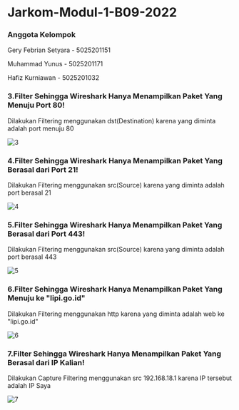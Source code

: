# Jarkom-Modul-1-B09-2022

### Anggota Kelompok
Gery Febrian Setyara - 5025201151

Muhammad Yunus - 5025201171

Hafiz Kurniawan - 5025201032


### 3.Filter Sehingga Wireshark Hanya Menampilkan Paket Yang Menuju Port 80!

Dilakukan Filtering menggunakan dst(Destination) karena yang diminta adalah port menuju 80

![3](https://user-images.githubusercontent.com/92217354/191956090-d1142091-8f27-451e-8b3f-75619601ff2b.jpeg)


### 4.Filter Sehingga Wireshark Hanya Menampilkan Paket Yang Berasal dari Port 21!

Dilakukan Filtering menggunakan src(Source) karena yang diminta adalah port berasal 21

![4](https://user-images.githubusercontent.com/92217354/191956548-8fa27232-fcd8-4d5a-b42d-b1a1480f8151.jpeg)


### 5.Filter Sehingga Wireshark Hanya Menampilkan Paket Yang Berasal dari Port 443!

Dilakukan Filtering menggunakan src(Source) karena yang diminta adalah port berasal 443

![5](https://user-images.githubusercontent.com/92217354/191956772-1c5d84b7-8ff8-4244-866d-6ea8a22c0808.jpeg)


### 6.Filter Sehingga Wireshark Hanya Menampilkan Paket Yang Menuju ke "lipi.go.id"

Dilakukan Filtering menggunakan http karena yang diminta adalah web ke "lipi.go.id"

![6](https://user-images.githubusercontent.com/92217354/191957199-dae18f03-ad09-4993-8ac9-6fd9ebda373d.jpeg)

### 7.Filter Sehingga Wireshark Hanya Menampilkan Paket Yang Berasal dari IP Kalian!

Dilakukan Capture Filtering menggunakan src 192.168.18.1 karena IP tersebut adalah IP Saya

![7](https://user-images.githubusercontent.com/92217354/191957466-a4288761-e102-4230-bdaf-9aa9616bdf3f.jpeg)
